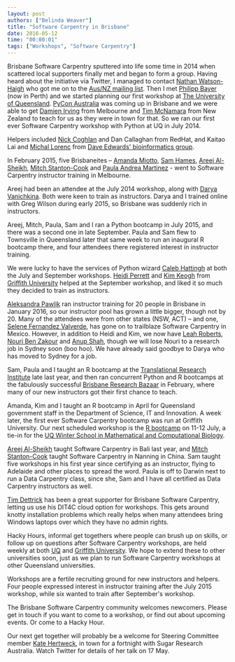 ```yaml
---
layout: post
authors: ["Belinda Weaver"]
title: "Software Carpentry in Brisbane"
date: 2016-05-12
time: "00:00:01"
tags: ["Workshops", "Software Carpentry"]
---
```


Brisbane Software Carpentry sputtered into life some time in 2014 when scattered local supporters finally met and began to form a group. 
Having heard about the initiative via Twitter, I managed to contact [Nathan Watson-Haigh](https://twitter.com/watsonhaigh)
who got me on to the 
[Aus/NZ mailing list](http://lists.software-carpentry.org/listinfo/aus-nz). 
Then I met [Philipp Bayer](https://twitter.com/PhilippBayer) (now in Perth) and we started planning our first workshop at 
[The University of Queensland](http://www.uq.edu.au). [PyCon Australia](https://www.facebook.com/PyConAustralia/) 
was coming up in Brisbane and we were able to get [Damien Irving](https://twitter.com/DrClimate) from Melbourne and 
[Tim McNamara](https://twitter.com/timclicks) from New Zealand to teach for us as they were in town for that. 
So we ran our first ever Software Carpentry workshop with Python at UQ in July 2014.

Helpers included [Nick Coghlan](https://twitter.com/ncoghlan_dev) and Dan Callaghan from RedHat, 
and Kaitao Lai and [Michal Lorenc](https://twitter.com/mictadlo) from 
[Dave Edwards' bioinformatics group](http://www.appliedbioinformatics.com.au/index.php/Main_Page). 

In February 2015, five Brisbaneites – [Amanda Miotto](https://twitter.com/AmandaMiottoGU), 
[Sam Hames](https://twitter.com/scmHames), [Areej Al-Sheikh](https://twitter.com/areejalsheikh), 
[Mitch Stanton-Cook](https://twitter.com/mscook) and [Paula Andrea Martinez](https://twitter.com/orchid00) - 
went to Software Carpentry instructor training in Melbourne. 

Areej had been an attendee at the July 2014 workshop, along with [Darya Vanichkina](https://twitter.com/dvanichkina). 
Both were keen to train as instructors. Darya and I trained online with Greg Wilson during early 2015, 
so Brisbane was suddenly rich in instructors.

Areej, Mitch, Paula, Sam and I ran a Python bootcamp in July 2015, and there was a second one in late September. 
Paula and Sam flew to Townsville in Queensland later that same week to run an inaugural R bootcamp there,
and four attendees there registered interest in instructor training.  

We were lucky to have the services of Python wizard [Caleb Hattingh](https://twitter.com/caleb_hattingh) at 
both the July and September workshops. 
[Heidi Perrett](https://twitter.com/heidzOP) and [Kim Keogh](https://twitter.com/NerdleBert) 
from [Griffith University](http://www.griffith.edu.au) helped at the September workshop, 
and liked it so much they decided to train as instructors. 

[Aleksandra Pawlik](https://twitter.com/aleksandrana) ran instructor training for 20 people in Brisbane in January 2016, 
so our instructor pool has grown a little bigger, though not by 20. Many of the attendees were from other states (NSW, ACT) – 
and one, [Selene Fernandez Valverde](https://twitter.com/SelFdz), has gone on to trailblaze Software Carpentry in Mexico.
However, in addition to Heidi and Kim, we now have [Leah Roberts](https://twitter.com/Loolibear), [Nouri Ben Zakour](https://twitter.com/genomiss) 
and [Anup Shah](https://twitter.com/MrAnupShah), though we will lose Nouri to a research job in Sydney soon (boo hoo). 
We have already said goodbye to Darya who has moved to Sydney for a job.

Sam, Paula and I taught an R bootcamp at the [Translational Research Institute](https://twitter.com/TRI_info) late last year, 
and then ran concurrent Python and R bootcamps at the fabulously successful [Brisbane Research Bazaar](https://storify.com/cloudaus/brisbane-research-bazaar) 
in February, where many of our new instructors got their first chance to teach. 

Amanda, Kim and I taught an R bootcamp in April for Queensland government staff in the Department of Science, IT and Innovation. 
A week later, the first ever Software Carpentry bootcamp was run at Griffith University. 
Our next scheduled workshop is the [R bootcamp](https://github.com/Bio-SWC-BNE/2016-07-11-bne-R) on 11-12 July, 
a tie-in for the [UQ Winter School in Mathematical and Computational Biology](http://bioinformatics.org.au/ws16/). 

[Areej Al-Sheikh](https://twitter.com/areejalsheikh) taught Software Carpentry in Bali last year, and [Mitch Stanton-Cook](https://twitter.com/mscook) taught Software Carpentry in Nanning in China. Sam taught five workshops in his first year since certifying as an instructor, flying to Adelaide and other places to spread the word. Paula is off to Darwin next to run a Data Carpentry class, since she, Sam and I have all certified as Data Carpentry instructors as well. 

[Tim Dettrick](https://twitter.com/tjdett) has been a great supporter for Brisbane Software Carpentry, letting us use his DIT4C cloud option for workshops. This gets around knotty installation problems which really helps when many attendees bring Windows laptops over
which they have no admin rights.

Hacky Hours, informal get togethers where people can brush up on skills, or follow up on questions after 
Software Carpentry workshops, are held weekly at both [UQ](https://twitter.com/HackyHourStLuc) and 
[Griffith University](https://twitter.com/hackyhourGU). We hope to extend these to other universities soon, 
just as we plan to run Software Carpentry workshops at other Queensland universities.

Workshops are a fertile recruiting ground for new instructors and helpers. 
Four people expressed interest in instructor training after the July 2015 workshop, 
while six wanted to train after September's workshop. 

The Brisbane Software Carpentry community welcomes newcomers. 
Please get in touch if you want to come to a workshop, or find out about upcoming events. Or come to a Hacky Hour.

Our next get together will probably be a welcome for Steering Committee member [Kate Hertweck](https://twitter.com/k8hert), 
in town for a fortnight with Sugar Research Australia. Watch Twitter for details of her talk on 17 May.
